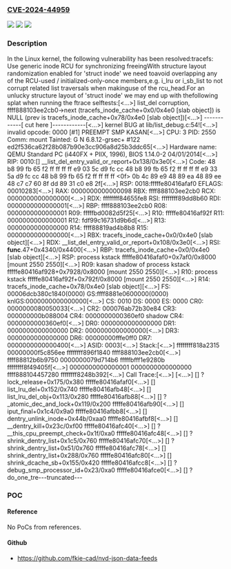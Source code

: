 ### [CVE-2024-44959](https://cve.mitre.org/cgi-bin/cvename.cgi?name=CVE-2024-44959)
![](https://img.shields.io/static/v1?label=Product&message=Linux&color=blue)
![](https://img.shields.io/static/v1?label=Version&message=5f91fc82794d%3C%20726f4c241e17%20&color=brighgreen)
![](https://img.shields.io/static/v1?label=Vulnerability&message=n%2Fa&color=brighgreen)

### Description

In the Linux kernel, the following vulnerability has been resolved:tracefs: Use generic inode RCU for synchronizing freeingWith structure layout randomization enabled for 'struct inode' we need toavoid overlapping any of the RCU-used / initialized-only-once members,e.g. i_lru or i_sb_list to not corrupt related list traversals when makinguse of the rcu_head.For an unlucky structure layout of 'struct inode' we may end up with thefollowing splat when running the ftrace selftests:[<...>] list_del corruption, ffff888103ee2cb0->next (tracefs_inode_cache+0x0/0x4e0 [slab object]) is NULL (prev is tracefs_inode_cache+0x78/0x4e0 [slab object])[<...>] ------------[ cut here ]------------[<...>] kernel BUG at lib/list_debug.c:54![<...>] invalid opcode: 0000 [#1] PREEMPT SMP KASAN[<...>] CPU: 3 PID: 2550 Comm: mount Tainted: G                 N  6.8.12-grsec+ #122 ed2f536ca62f28b087b90e3cc906a8d25b3ddc65[<...>] Hardware name: QEMU Standard PC (i440FX + PIIX, 1996), BIOS 1.14.0-2 04/01/2014[<...>] RIP: 0010:[<ffffffff84656018>] __list_del_entry_valid_or_report+0x138/0x3e0[<...>] Code: 48 b8 99 fb 65 f2 ff ff ff ff e9 03 5c d9 fc cc 48 b8 99 fb 65 f2 ff ff ff ff e9 33 5a d9 fc cc 48 b8 99 fb 65 f2 ff ff ff ff <0f> 0b 4c 89 e9 48 89 ea 48 89 ee 48 c7 c7 60 8f dd 89 31 c0 e8 2f[<...>] RSP: 0018:fffffe80416afaf0 EFLAGS: 00010283[<...>] RAX: 0000000000000098 RBX: ffff888103ee2cb0 RCX: 0000000000000000[<...>] RDX: ffffffff84655fe8 RSI: ffffffff89dd8b60 RDI: 0000000000000001[<...>] RBP: ffff888103ee2cb0 R08: 0000000000000001 R09: fffffbd0082d5f25[<...>] R10: fffffe80416af92f R11: 0000000000000001 R12: fdf99c16731d9b6d[<...>] R13: 0000000000000000 R14: ffff88819ad4b8b8 R15: 0000000000000000[<...>] RBX: tracefs_inode_cache+0x0/0x4e0 [slab object][<...>] RDX: __list_del_entry_valid_or_report+0x108/0x3e0[<...>] RSI: __func__.47+0x4340/0x4400[<...>] RBP: tracefs_inode_cache+0x0/0x4e0 [slab object][<...>] RSP: process kstack fffffe80416afaf0+0x7af0/0x8000 [mount 2550 2550][<...>] R09: kasan shadow of process kstack fffffe80416af928+0x7928/0x8000 [mount 2550 2550][<...>] R10: process kstack fffffe80416af92f+0x792f/0x8000 [mount 2550 2550][<...>] R14: tracefs_inode_cache+0x78/0x4e0 [slab object][<...>] FS:  00006dcb380c1840(0000) GS:ffff8881e0600000(0000) knlGS:0000000000000000[<...>] CS:  0010 DS: 0000 ES: 0000 CR0: 0000000080050033[<...>] CR2: 000076ab72b30e84 CR3: 000000000b088004 CR4: 0000000000360ef0 shadow CR4: 0000000000360ef0[<...>] DR0: 0000000000000000 DR1: 0000000000000000 DR2: 0000000000000000[<...>] DR3: 0000000000000000 DR6: 00000000fffe0ff0 DR7: 0000000000000400[<...>] ASID: 0003[<...>] Stack:[<...>]  ffffffff818a2315 00000000f5c856ee ffffffff896f1840 ffff888103ee2cb0[<...>]  ffff88812b6b9750 0000000079d714b6 fffffbfff1e9280b ffffffff8f49405f[<...>]  0000000000000001 0000000000000000 ffff888104457280 ffffffff8248b392[<...>] Call Trace:[<...>]  <TASK>[<...>]  [<ffffffff818a2315>] ? lock_release+0x175/0x380 fffffe80416afaf0[<...>]  [<ffffffff8248b392>] list_lru_del+0x152/0x740 fffffe80416afb48[<...>]  [<ffffffff8248ba93>] list_lru_del_obj+0x113/0x280 fffffe80416afb88[<...>]  [<ffffffff8940fd19>] ? _atomic_dec_and_lock+0x119/0x200 fffffe80416afb90[<...>]  [<ffffffff8295b244>] iput_final+0x1c4/0x9a0 fffffe80416afbb8[<...>]  [<ffffffff8293a52b>] dentry_unlink_inode+0x44b/0xaa0 fffffe80416afbf8[<...>]  [<ffffffff8293fefc>] __dentry_kill+0x23c/0xf00 fffffe80416afc40[<...>]  [<ffffffff8953a85f>] ? __this_cpu_preempt_check+0x1f/0xa0 fffffe80416afc48[<...>]  [<ffffffff82949ce5>] ? shrink_dentry_list+0x1c5/0x760 fffffe80416afc70[<...>]  [<ffffffff82949b71>] ? shrink_dentry_list+0x51/0x760 fffffe80416afc78[<...>]  [<ffffffff82949da8>] shrink_dentry_list+0x288/0x760 fffffe80416afc80[<...>]  [<ffffffff8294ae75>] shrink_dcache_sb+0x155/0x420 fffffe80416afcc8[<...>]  [<ffffffff8953a7c3>] ? debug_smp_processor_id+0x23/0xa0 fffffe80416afce0[<...>]  [<ffffffff8294ad20>] ? do_one_tre---truncated---

### POC

#### Reference
No PoCs from references.

#### Github
- https://github.com/fkie-cad/nvd-json-data-feeds

